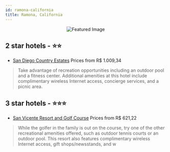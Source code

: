 ```yaml
---
id: ramona-california
title: Ramona, California
---
```


<center><img src="https://i.travelapi.com/hotels/2000000/1410000/1403700/1403686/0ec8a8d1_z.jpg" alt="Featured Image" /></center>


##  2 star hotels - ⭐️⭐️

-    [San Diego Country Estates](https://us.hurb.com/hotels/ramona/san-diego-country-estates-JNP-JP338543?cmp=18055) Prices from R$ 1.009,34
   > Take advantage of recreation opportunities including an outdoor pool and a fitness center. Additional amenities at this hotel include complimentary wireless Internet access, concierge services, and a picnic area.

##  3 star hotels - ⭐️⭐️⭐️

-    [San Vicente Resort and Golf Course](https://us.hurb.com/hotels/ramona/san-vicente-resort-and-golf-course-JNP-JP210299?cmp=18055) Prices from R$ 621,22
   > While the golfer in the family is out on the course, try one of the other recreational amenities offered, such as outdoor tennis courts or an outdoor pool. This resort also features complimentary wireless Internet access, gift shops/newsstands, and w

